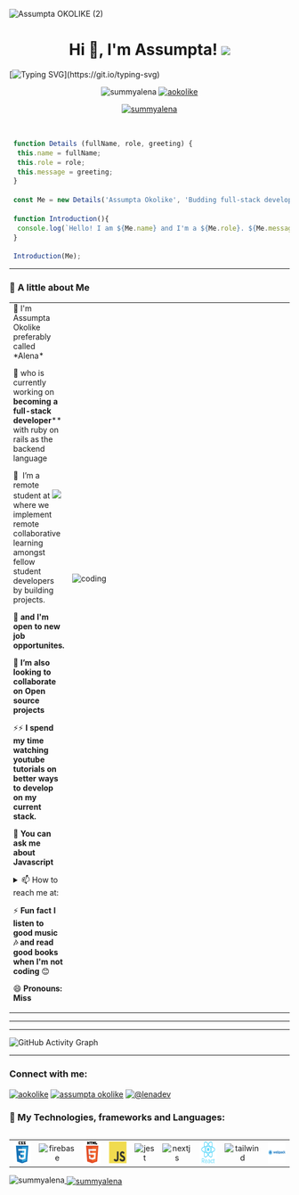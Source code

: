 
![Assumpta OKOLIKE (2)](https://user-images.githubusercontent.com/95056164/184503090-a881b65e-c78a-4914-8569-54d854bcd650.gif)

<h1 align="center">Hi 👋, I'm Assumpta! <img src="https://media.giphy.com/media/Wj7lNjMNDxSmc/giphy.gif" width="80"> </h1>

<p align="center">

[![Typing SVG](https://readme-typing-svg.herokuapp.com?font=Fira-code&pause=1000&color=F71D8C&center=true&vCenter=true&width=435&lines=Passionate+budding+full-stack+developer;from+Nigeria.)](https://git.io/typing-svg)

</p>

<p align="center"> <img src="https://komarev.com/ghpvc/?username=summyalena&label=Profile%20views&color=0e75b6&style=flat" alt="summyalena" /> <a href="https://twitter.com/aokolike" target="blank"><img src="https://img.shields.io/twitter/follow/aokolike?logo=twitter&style=for-the-badge" alt="aokolike" /></a> </p>

<p align="center"> <a href="https://github.com/ryo-ma/github-profile-trophy"><img src="https://github-profile-trophy.vercel.app/?username=summyalena" alt="summyalena" /></a> </p>

<br/>

```javascript
 function Details (fullName, role, greeting) {
  this.name = fullName;
  this.role = role;
  this.message = greeting;
 }

 const Me = new Details('Assumpta Okolike', 'Budding full-stack developer', 'Nice to meet You!😀');

 function Introduction(){
  console.log(`Hello! I am ${Me.name} and I'm a ${Me.role}. ${Me.message}`)
 }

 Introduction(Me);
```
---

### 🧐 **A little about Me**

<table>
<tr>
<td valign="center">
🤍 I'm Assumpta Okolike preferably called *Alena*

🔭 who is currently working on **becoming a full-stack developer**** with ruby on rails as the backend language

🌱&nbsp; I’m a remote student at  ![](https://img.shields.io/badge/Microverse-blueviolet) where we implement remote collaborative learning amongst fellow student developers by building projects.

👯 **and I'm open to new job opportunites.**

👯 **I’m also looking to collaborate on **Open source projects****

⚡⚡ **I spend my time watching youtube tutorials on better ways to develop on my current stack.** 

💬 **You can ask me about **Javascript****

<details>
<summary> 📫 How to reach me at: </summary>

- [![GitHub Badge](https://img.shields.io/badge/-summyalena-white?logo=GitHub&logoColor=181717&style=plastic)](https://github.com/summyalena)

- [![Twitter Badge](https://img.shields.io/badge/-aokolike-white?logo=Twitter&logoColor=1DA1F2&style=plastic)](https://twitter.com/aokolike)

- [![LinkedIn Badge](https://img.shields.io/badge/-assumptaokolike-white?logo=LinkedIn&logoColor=0A66C2&style=plastic)](https://www.linkedin.com/in/assumpta-okolike/)

- [![Gmail Badge](https://img.shields.io/badge/-@summyalena-white?logo=Gmail&logoColor=EA4335&style=plastic)](Alena:summyalena@gmail.com) 
</details>

⚡ **Fun fact **I listen to good music 🎶 and read good books when I'm not coding**** 😊

😄 **Pronouns: Miss**
<td>
<img align="right" width="400" height="300" alt="coding" src="https://camo.githubusercontent.com/5ff9182d12e799168a3bb67b88df7388ae08ede3/68747470733a2f2f6d69726f2e6d656469756d2e636f6d2f6d61782f3837352f312a7164415731546a434e353768316c6275757a766368672e676966"/>

</td>
</tr>
</table>

---

---

![GitHub Activity Graph](https://activity-graph.herokuapp.com/graph?username=summyalena&theme=react-dark&hide_border=true)

---

<h3 align="left">Connect with me:</h3>
<p align="left">
<a href="https://twitter.com/aokolike" target="blank"><img align="center" src="https://raw.githubusercontent.com/rahuldkjain/github-profile-readme-generator/master/src/images/icons/Social/twitter.svg" alt="aokolike" height="30" width="40" /></a>
<a href="https://linkedin.com/in/assumpta okolike" target="blank"><img align="center" src="https://raw.githubusercontent.com/rahuldkjain/github-profile-readme-generator/master/src/images/icons/Social/linked-in-alt.svg" alt="assumpta okolike" height="30" width="40" /></a>
<a href="https://medium.com/@lenadev" target="blank"><img align="center" src="https://raw.githubusercontent.com/rahuldkjain/github-profile-readme-generator/master/src/images/icons/Social/medium.svg" alt="@lenadev" height="30" width="40" /></a>
</p>

<h3 align="left"> 🔨 My Technologies, frameworks and Languages:</h3>
<table align="left"> <a href="https://www.w3schools.com/css/" target="_blank" rel="noreferrer"> 
<tr>
<td align="center"><img src="https://raw.githubusercontent.com/devicons/devicon/master/icons/css3/css3-original-wordmark.svg" alt="css3" width="40" height="40"/> </a> <a href="https://firebase.google.com/" target="_blank" rel="noreferrer"></td>
<td align="center"><img src="https://www.vectorlogo.zone/logos/firebase/firebase-icon.svg" alt="firebase" width="40" height="40"/> </a> <a href="https://www.w3.org/html/" target="_blank" rel="noreferrer"> </td> 
<td align="center"> <img src="https://raw.githubusercontent.com/devicons/devicon/master/icons/html5/html5-original-wordmark.svg" alt="html5" width="40" height="40"/> </a> <a href="https://developer.mozilla.org/en-US/docs/Web/JavaScript" target="_blank" rel="noreferrer"></td>
<td align="center"><img src="https://raw.githubusercontent.com/devicons/devicon/master/icons/javascript/javascript-original.svg" alt="javascript" width="40" height="40"/> </a> <a href="https://jestjs.io" target="_blank" rel="noreferrer"> </td>
<td align="center"><img src="https://www.vectorlogo.zone/logos/jestjsio/jestjsio-icon.svg" alt="jest" width="40" height="40"/> </a> <a href="https://nextjs.org/" target="_blank" rel="noreferrer"></td>
<td align="center"><img src="https://cdn.worldvectorlogo.com/logos/nextjs-2.svg" alt="nextjs" width="40" height="40"/> </a> <a href="https://reactjs.org/" target="_blank" rel="noreferrer"> </td>
<td align="center"> <img src="https://raw.githubusercontent.com/devicons/devicon/master/icons/react/react-original-wordmark.svg" alt="react" width="40" height="40"/> </a> <a href="https://tailwindcss.com/" target="_blank" rel="noreferrer"></td>
<td align="center">
<img src="https://www.vectorlogo.zone/logos/tailwindcss/tailwindcss-icon.svg" alt="tailwind" width="40" height="40"/> </a> <a href="https://webpack.js.org" target="_blank" rel="noreferrer"> </td>
<td align="center">
<img src="https://raw.githubusercontent.com/devicons/devicon/d00d0969292a6569d45b06d3f350f463a0107b0d/icons/webpack/webpack-original-wordmark.svg" alt="webpack" width="40" height="40"/> </a> </td> </table>

<p><img align="left" src="https://github-readme-stats.vercel.app/api/top-langs?username=summyalena&show_icons=true&locale=en&layout=compact" alt="summyalena" /></p>

<p>&nbsp;<img align="center" src="https://github-readme-stats.vercel.app/api?username=summyalena&show_icons=true&locale=en" alt="summyalena" /></p>

<!-- <h2>Weekly Coding Stats</h2>


<p><img align="center" src="https://github-readme-streak-stats.herokuapp.com/?user=summyalena&" alt="summyalena" />
</p>

<img width="48%" src="https://github-readme-streak-stats.herokuapp.com/?user=summyalena&theme=highcontrast&hide_border=true" alt="summyalena"/>

- 🌹Thank you for stepping by.
